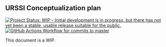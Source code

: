 ## URSSI Conceptualization plan

<!-- badges: start -->
[![Project Status: WIP – Initial development is in progress, but there has not yet been a stable, usable release suitable for the public.](https://www.repostatus.org/badges/latest/wip.svg)](https://www.repostatus.org/#wip)
[![GitHub Actions Workflow for commits to master](https://github.com/si2-urssi/plan/workflows/bookdown/badge.svg)](https://github.com/si2-urssi/plan/actions?query=workflow%3ARender-Book-from-master)
<!-- badges: end -->

This document is a WIP.
  

